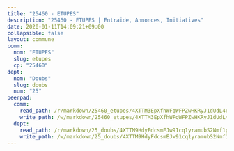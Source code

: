 ```yaml
---
title: "25460 - ETUPES"
description: "25460 - ETUPES | Entraide, Annonces, Initiatives"
date: 2020-01-11T14:09:21+09:00
collapsible: false
layout: commune
comm:
  nom: "ETUPES"
  slug: etupes
  cp: "25460"
dept:
  nom: "Doubs"
  slug: doubs
  num: "25"
peerpad:
  comm:
    read_path: /r/markdown/25460_etupes/4XTTM3EpXfhWFqWFPZwHKRyJ1dUdL46kHFsB1xrRmD17xDzDg
    write_path: /w/markdown/25460_etupes/4XTTM3EpXfhWFqWFPZwHKRyJ1dUdL46kHFsB1xrRmD17xDzDg-K3TgUDL4UABgwTHTapz4sTqnVMGHS55cebdh25KMn4dZFjDVG1wd1RFANBWwn3VFPdsnszj5898CSZgKt8d5wnSPXX3zAsBPDNd6vDYEYe1sDdnHziS93zwpX2SMYi4ZtPpQ6swQ
  dept:
    read_path: /r/markdown/25_doubs/4XTTM9HdyFdcsmEJw91cq1yramubS2Nmf1ps2s84xcMxY74Zv
    write_path: /w/markdown/25_doubs/4XTTM9HdyFdcsmEJw91cq1yramubS2Nmf1ps2s84xcMxY74Zv-K3TgURza6A4QY75MscA2g52nUX9tjMQaHW9mgBSgyRKNNp3M6gkaXA9iDDtpbSx22mTSZbQLYS1izbwsznz8e9u5BERCmGKxZ379xV2nAaDe1bGyxrjytc7G1EcbGtknRFYQ1Lxp
---
```


